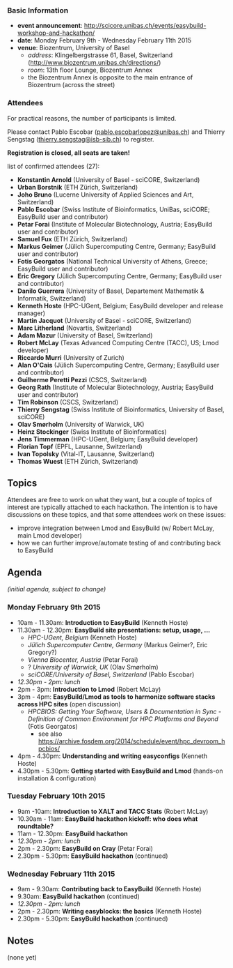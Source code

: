 ### Basic Information

* **event announcement**: http://scicore.unibas.ch/events/easybuild-workshop-and-hackathon/
* **date**: Monday February 9th - Wednesday February 11th 2015
* **venue**: Biozentrum, University of Basel
  * _address_: Klingelbergstrasse 61, Basel, Switzerland (<a>http://www.biozentrum.unibas.ch/directions/</a>)
  * _room_: 13th floor Lounge, Biozentrum Annex
  * the Biozentrum Annex is opposite to the main entrance of Biozentrum (across the street)

### Attendees

For practical reasons, the number of participants is limited.

Please contact Pablo Escobar (pablo.escobarlopez@unibas.ch) and Thierry Sengstag (thierry.sengstag@isb-sib.ch) to register.

**Registration is closed, all seats are taken!**

list of confirmed attendees (27):

* **Konstantin Arnold** (University of Basel - sciCORE, Switzerland)
* **Urban Borstnik** (ETH Zürich, Switzerland)
* **Joho Bruno** (Lucerne University of Applied Sciences and Art, Switzerland)
* **Pablo Escobar** (Swiss Institute of Bioinformatics, UniBas, sciCORE; EasyBuild user and contributor)
* **Petar Forai** (Institute of Molecular Biotechnology, Austria; EasyBuild user and contributor)
* **Samuel Fux** (ETH Zürich, Switzerland)
* **Markus Geimer** (Jülich Supercomputing Centre, Germany; EasyBuild user and contributor)
* **Fotis Georgatos** (National Technical University of Athens, Greece; EasyBuild user and contributor)
* **Eric Gregory** (Jülich Supercomputing Centre, Germany; EasyBuild user and contributor)
* **Danilo Guerrera** (University of Basel, Departement Mathematik & Informatik, Switzerland)
* **Kenneth Hoste** (HPC-UGent, Belgium; EasyBuild developer and release manager)
* **Martin Jacquot** (University of Basel - sciCORE, Switzerland)
* **Marc Litherland** (Novartis, Switzerland)
* **Adam Mazur** (University of Basel, Switzerland)
* **Robert McLay** (Texas Advanced Computing Centre (TACC), US; Lmod developer)
* **Riccardo Murri** (University of Zurich)
* **Alan O'Cais** (Jülich Supercomputing Centre, Germany; EasyBuild user and contributor)
* **Guilherme Peretti Pezzi** (CSCS, Switzerland)
* **Georg Rath** (Institute of Molecular Biotechnology, Austria; EasyBuild user and contributor)
* **Tim Robinson** (CSCS, Switzerland)
* **Thierry Sengstag** (Swiss Institute of Bioinformatics, University of Basel, sciCORE)
* **Olav Smørholm** (University of Warwick, UK)
* **Heinz Stockinger** (Swiss Institute of Bioinformatics)
* **Jens Timmerman** (HPC-UGent, Belgium; EasyBuild developer)
* **Florian Topf** (EPFL, Lausanne, Switzerland)
* **Ivan Topolsky** (Vital-IT, Lausanne, Switzerland)
* **Thomas Wuest** (ETH Zürich, Switzerland)

## Topics

Attendees are free to work on what they want, but a couple of topics of interest are typically attached to each hackathon. The intention is to have discussions on these topics, and that some attendees work on these issues:

* improve integration between Lmod and EasyBuild (w/ Robert McLay, main Lmod developer)
* how we can further improve/automate testing of and contributing back to EasyBuild

## Agenda

_(initial agenda, subject to change)_

### Monday February 9th 2015

* 10am - 11.30am: **Introduction to EasyBuild** (Kenneth Hoste)
* 11.30am - 12.30pm: **EasyBuild site presentations: setup, usage, ...**
  * _HPC-UGent, Belgium_ (Kenneth Hoste)
  * _Jülich Supercomputer Centre, Germany_ (Markus Geimer?, Eric Gregory?)
  * _Vienna Biocenter, Austria_ (Petar Forai)
  * ? _University of Warwick, UK_ (Olav Smørholm)
  * _sciCORE/University of Basel, Switzerland_ (Pablo Escobar)
* _12.30pm - 2pm: lunch_
* 2pm - 3pm: **Introduction to Lmod** (Robert McLay)
* 3pm - 4pm: **EasyBuild/Lmod as tools to harmonize software stacks across HPC sites** (open discussion)
  * _HPCBIOS: Getting Your Software, Users & Documentation in Sync - Definition of Common Environment for HPC Platforms and Beyond_ (Fotis Georgatos)
    * see also https://archive.fosdem.org/2014/schedule/event/hpc_devroom_hpcbios/
* 4pm - 4.30pm: **Understanding and writing easyconfigs** (Kenneth Hoste)
* 4.30pm - 5.30pm: **Getting started with EasyBuild and Lmod** (hands-on installation & configuration)

### Tuesday February 10th 2015

* 9am -10am: **Introduction to XALT and TACC Stats** (Robert McLay)
* 10.30am - 11am: **EasyBuild hackathon kickoff: who does what roundtable?**
* 11am - 12.30pm: **EasyBuild hackathon**
* _12.30pm - 2pm: lunch_
* 2pm - 2.30pm: **EasyBuild on Cray** (Petar Forai)
* 2.30pm - 5.30pm: **EasyBuild hackathon** (continued)


### Wednesday February 11th 2015

* 9am - 9.30am: **Contributing back to EasyBuild** (Kenneth Hoste)
* 9.30am: **EasyBuild hackathon** (continued)
* _12.30pm - 2pm: lunch_
* 2pm - 2.30pm: **Writing easyblocks: the basics** (Kenneth Hoste)
* 2.30pm - 5.30pm: **EasyBuild hackathon** (continued)

## Notes

(none yet)